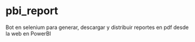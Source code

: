 # pbi_report
Bot en selenium para generar, descargar y distribuir reportes en pdf desde la web en PowerBI
